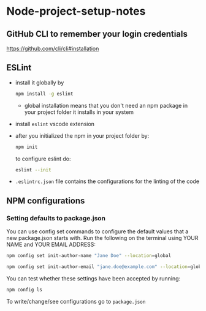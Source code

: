 # Node-project-setup-notes

## GitHub CLI to remember your login credentials

<https://github.com/cli/cli#installation>

## ESLint

- install it globally by  

  ```bash
  npm install -g eslint
  ```

  - global installation means that you don't need an npm package in your project folder it installs in your system
- install ```eslint``` vscode extension
- after you initialized the npm in your project folder by:

  ```bash
  npm init
  ```

  to configure eslint do:  

  ```bash
  eslint --init
  ```

- ```.eslintrc.json``` file contains the configurations for the linting of the code
  
## NPM configurations

### Setting defaults to package.json

You can use config set commands to configure the default values that a new package.json starts with. Run the following on the terminal using YOUR NAME and YOUR EMAIL ADDRESS:

```bash
npm config set init-author-name "Jane Doe" --location=global
```

```bash
npm config set init-author-email "jane.doe@example.com" --location=global
```

You can test whether these settings have been accepted by running:

```bash
npm config ls
```

To write/change/see configurations go to ```package.json```
